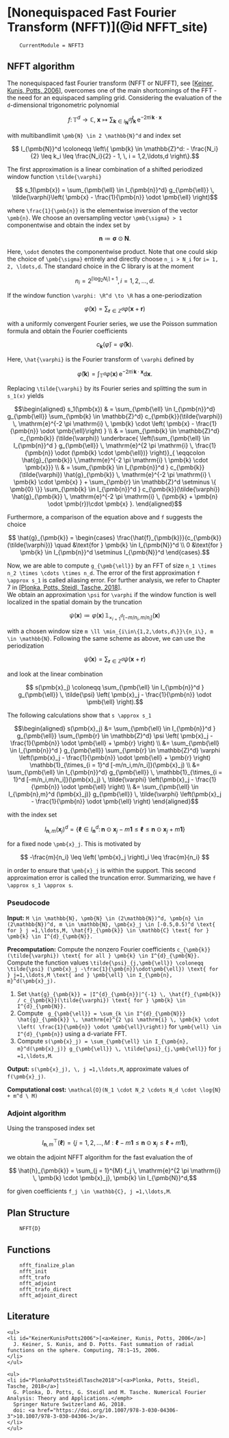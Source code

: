 # [Nonequispaced Fast Fourier Transform (NFFT)](@id NFFT_site)

```@meta
    CurrentModule = NFFT3
```

## NFFT algorithm

The nonequispaced fast Fourier transform (NFFT or NUFFT), see [[Keiner, Kunis, Potts, 2006](#KeinerKunisPotts2006)], overcomes one of the main shortcomings of the FFT - the need for an equispaced sampling grid. Considering the evaluation of the ``d``-dimensional trigonometric polynomial

```math
  f \colon \mathbb{T}^d \to \mathbb{C}, \; \pmb{x} \mapsto \sum_{\pmb{k} \in I_{\pmb{N}}^d} \hat{f}_{\pmb{k}} \, \mathrm{e}^{-2 \pi \mathrm{i} \, \pmb{k} \cdot \pmb{x}}
```
 
with multibandlimit ``\pmb{N} \in 2 \mathbb{N}^d`` and index set

```math
  I_{\pmb{N}}^d \coloneqq \left\{ \pmb{k} \in \mathbb{Z}^d: - \frac{N_i}{2} \leq k_i \leq \frac{N_i}{2} - 1, \, i = 1,2,\ldots,d \right\}.
```

The first approximation is a linear combination of a shifted periodized window function ``\tilde{\varphi}``

```math
  s_1(\pmb{x}) = \sum_{\pmb{\ell} \in I_{\pmb{n}}^d} g_{\pmb{\ell}} \, \tilde{\varphi}\left( \pmb{x} - \frac{1}{\pmb{n}} \odot \pmb{\ell} \right)
```

where ``\frac{1}{\pmb{n}}`` is the elementwise inversion of the vector ``\pmb{n}``. We choose an oversampling vector ``\pmb{\sigma} > 1`` componentwise and obtain the index set by

```math
  \pmb{n} \coloneqq \pmb{\sigma} \odot \pmb{N}.
```

Here, ``\odot`` denotes the componentwise product. Note that one could skip the choice of ``\pmb{\sigma}`` entirely and directly choose ``n_i > N_i`` for ``i= 1, 2, \ldots,d``. The standard choice in the C library is at the moment 

```math
  n_i = 2^{\lceil \log_2 N_i \rceil + 1}, i= 1, 2, \ldots, d. 
```

If the window function ``\varphi: \R^d \to \R`` has a one-periodization 

```math
  \tilde{\varphi}(\pmb{x}) = \sum_{\pmb{r} \in \mathbb{Z}^d} \varphi(\pmb{x}+\pmb{r}) 
```

with a uniformly convergent Fourier series, we use the Poisson summation formula and obtain the Fourier coefficients 

```math
  c_{\pmb{k}}(\tilde{\varphi}) = \hat{\varphi}(\pmb{k}).
```

Here, ``\hat{\varphi}`` is the Fourier transform of ``\varphi`` defined by

```math
  \hat{\varphi}(\pmb{k}) = \int_{\mathbb{T}^d} \varphi(\pmb{x}) \, \mathrm{e}^{-2 \pi \mathrm{i} \, \pmb{k} \cdot \pmb{x}} \mathrm{d} \pmb{x}.
```
Replacing ``\tilde{\varphi}`` by its Fourier series and splitting the sum in ``s_1(x)`` yields


```math
\begin{aligned}
  s_1(\pmb{x}) & = \sum_{\pmb{\ell} \in I_{\pmb{n}}^d} g_{\pmb{\ell}} \sum_{\pmb{k} \in \mathbb{Z}^d} c_{\pmb{k}}(\tilde{\varphi}) \, \mathrm{e}^{-2 \pi \mathrm{i} \, \pmb{k} \cdot \left( \pmb{x} - \frac{1}{\pmb{n}} \odot \pmb{\ell}\right) } \\ 
	& = \sum_{\pmb{k} \in \mathbb{Z}^d} c_{\pmb{k}} (\tilde{\varphi}) \underbrace{ \left(\sum_{\pmb{\ell} \in I_{\pmb{n}}^d } g_{\pmb{\ell}} \, \mathrm{e}^{2 \pi \mathrm{i} \, \frac{1}{\pmb{n}} \odot (\pmb{k} \cdot \pmb{\ell})} \right)}_{ \eqqcolon \hat{g}_{\pmb{k}} \,\mathrm{e}^{-2 \pi \mathrm{i} \ \pmb{k} \cdot \pmb{x}}} \\
	& = \sum_{\pmb{k} \in I_{\pmb{n}}^d } c_{\pmb{k}}(\tilde{\varphi}) \hat{g}_{\pmb{k}} \, \mathrm{e}^{-2 \pi \mathrm{i} \ \pmb{k} \cdot \pmb{x} } + \sum_{\pmb{r} \in \mathbb{Z}^d \setminus \{ \pmb{0} \}} \sum_{\pmb{k} \in I_{\pmb{n}}^d } c_{\pmb{k}}(\tilde{\varphi}) \hat{g}_{\pmb{k}} \, \mathrm{e}^{-2 \pi \mathrm{i} \, (\pmb{k} + \pmb{n} \odot \pmb{r})\cdot \pmb{x} }.
\end{aligned}
```

Furthermore, a comparison of the equation above and ``f`` suggests the choice

```math
  \hat{g}_{\pmb{k}} = \begin{cases} \frac{\hat{f}_{\pmb{k}}}{c_{\pmb{k}}(\tilde{\varphi})} \quad &\text{for } \pmb{k} \in I_{\pmb{N}}^d  \\ 0 &\text{for } \pmb{k} \in I_{\pmb{n}}^d  \setminus I_{\pmb{N}}^d  \end{cases}.
```

Now, we are able to compute ``g_{\pmb{\ell}}`` by an FFT of size ``n_1 \times n_2 \times \cdots \times n_d``. The error of the first approximation ``f \approx s_1`` is called aliasing error. For further analysis, we refer to Chapter 7 in [[Plonka, Potts, Steidl, Tasche, 2018](#PlonkaPottsSteidlTasche2018)].
\
We obtain an approximation ``\psi`` for ``\varphi`` if the window function is well localized in the spatial domain by the truncation

```math
  \psi(\pmb{x}) \coloneqq \varphi(\pmb{x}) \, \mathbb{1}_{\times_{i = 1}^d [-m/n_i,m/n_i]}(\pmb{x})
```

with a chosen window size ``m \ll \min_{i\in\{1,2,\dots,d\}}\{n_i\}, m \in \mathbb{N}``. Following the same scheme as above, we can use the periodization 

```math
  \tilde{\psi}(\pmb{x}) = \sum_{\pmb{r} \in \mathbb{Z}^d} \psi(\pmb{x}+\pmb{r}) 
``` 

and look at the linear combination 

```math
  s(\pmb{x}_j) \coloneqq \sum_{\pmb{\ell} \in I_{\pmb{n}}^d } g_{\pmb{\ell}} \, \tilde{\psi} \left( \pmb{x}_j - \frac{1}{\pmb{n}} \odot \pmb{\ell} \right).
```

The following calculations show that ``s \approx s_1``

```math
\begin{aligned}
  s(\pmb{x}_j) &= \sum_{\pmb{\ell} \in I_{\pmb{n}}^d } g_{\pmb{\ell}} \sum_{\pmb{r} \in \mathbb{Z}^d} \psi \left( \pmb{x}_j - \frac{1}{\pmb{n}} \odot \pmb{\ell} + \pmb{r} \right) \\
  &= \sum_{\pmb{\ell} \in I_{\pmb{n}}^d } g_{\pmb{\ell}} \sum_{\pmb{r} \in \mathbb{Z}^d} \varphi \left(\pmb{x}_j - \frac{1}{\pmb{n}} \odot \pmb{\ell} + \pmb{r} \right) \mathbb{1}_{\times_{i = 1}^d [-m/n_i,m/n_i]}(\pmb{x}_j) \\
  &= \sum_{\pmb{\ell} \in I_{\pmb{n}}^d} g_{\pmb{\ell}} \, \mathbb{1}_{\times_{i = 1}^d [-m/n_i,m/n_i]}(\pmb{x}_j) \, \tilde{\varphi} \left(\pmb{x}_j - \frac{1}{\pmb{n}} \odot \pmb{\ell} \right) \\
  &= \sum_{\pmb{\ell} \in I_{\pmb{n},m}^d (\pmb{x}_j)} g_{\pmb{\ell}} \, \tilde{\varphi} \left(\pmb{x}_j - \frac{1}{\pmb{n}} \odot \pmb{\ell} \right)
\end{aligned}
```

with the index set 

```math
  I_{\pmb{n},m}(\pmb{x}_j)^d = \left\{ \pmb{\ell} \in I_{\pmb{n}}^d \colon \pmb{n} \odot \pmb{x}_j - m \pmb{1} \leq \pmb{\ell} \leq \pmb{n} \odot \pmb{x}_j +m \pmb{1} \right\}
```

for a fixed node ``\pmb{x}_j``. This is motivated by 

```math
  -\frac{m}{n_i} \leq \left( \pmb{x}_j \right)_i \leq \frac{m}{n_i} 
```

in order to ensure that ``\pmb{x}_j`` is within the support. This second approximation error is called the truncation error. Summarizing, we have ``f \approx s_1 \approx s``.

### Pseudocode

**Input:** ``M \in \mathbb{N}, \pmb{N} \in (2\mathbb{N})^d, \pmb{n} \in (2\mathbb{N})^d, m \in \mathbb{N}, \pmb{x}_j \in [-0.5,0.5)^d \text{ for } j =1,\ldots,M, \hat{f}_{\pmb{k}} \in \mathbb{C} \text{ for } \pmb{k} \in I^{d}_{\pmb{N}}.``

**Precomputation:** Compute the nonzero Fourier coefficients ``c_{\pmb{k}}(\tilde{\varphi}) \text{ for all } \pmb{k} \in I^{d}_{\pmb{N}}.``
 Compute the function values ``\tilde{\psi}_{j,\pmb{\ell}} \coloneqq \tilde{\psi} (\pmb{x}_j -\frac{1}{\pmb{n}}\odot\pmb{\ell}) \text{ for } j=1,\ldots,M \text{ and } \pmb{\ell} \in I_{\pmb{n}, m}^d(\pmb{x}_j).``

1. Set ``\hat{g}_{\pmb{k}} = |I^{d}_{\pmb{n}}|^{-1} \, \hat{f}_{\pmb{k}} / c_{\pmb{k}}(\tilde{\varphi}) \text{ for } \pmb{k} \in I^{d}_{\pmb{N}}.`` 
2. Compute `` g_{\pmb{\ell}} = \sum_{k \in I^{d}_{\pmb{N}}} \hat{g}_{\pmb{k}} \, \mathrm{e}^{2 \pi \mathrm{i} \, \pmb{k} \cdot \left( \frac{1}{\pmb{n}} \odot \pmb{\ell}\right)}`` for ``\pmb{\ell} \in I^{d}_{\pmb{n}}`` using a d-variate FFT. 
3. Compute ``s(\pmb{x}_j) = \sum_{\pmb{\ell} \in I_{\pmb{n}, m}^d(\pmb{x}_j)} g_{\pmb{\ell}} \, \tilde{\psi}_{j,\pmb{\ell}}`` for ``j =1,\ldots,M``.

**Output:** ``s(\pmb{x}_j), \, j =1,\ldots,M``, approximate values of ``f(\pmb{x}_j)``.

**Computational cost:** ``\mathcal{O}(N_1 \cdot N_2 \cdots N_d \cdot \log{N} + m^d \ M)`` 

### Adjoint algorithm

Using the transposed index set 

```math
  I_{\pmb{n},m}^\top(\pmb{\ell}) = \{ j= 1,2, \ldots, M : \pmb{\ell} - m\pmb{1} \leq \pmb{n} \odot \pmb{x}_j \leq \pmb{\ell} + m \pmb{1} \},
```

we obtain the adjoint NFFT algorithm for the fast evaluation the of

```math
	\hat{h}_{\pmb{k}} = \sum_{j = 1}^{M} f_j \, \mathrm{e}^{2 \pi  \mathrm{i} \, \pmb{k} \cdot \pmb{x}_j}, \pmb{k} \in I_{\pmb{N}}^d,
```

for given coefficients ``f_j \in \mathbb{C}, j =1,\ldots,M``.

## Plan Structure

```@docs
    NFFT{D}
```

## Functions

```@docs
  	nfft_finalize_plan
    nfft_init
    nfft_trafo
    nfft_adjoint
    nfft_trafo_direct
    nfft_adjoint_direct
```

## Literature

```@raw html
<ul>
<li id="KeinerKunisPotts2006">[<a>Keiner, Kunis, Potts, 2006</a>]
  J. Keiner, S. Kunis, and D. Potts. Fast summation of radial functions on the sphere. Computing, 78:1–15, 2006.
</li>
</ul>
```

```@raw html
<ul>
<li id="PlonkaPottsSteidlTasche2018">[<a>Plonka, Potts, Steidl, Tasche, 2018</a>]
  G. Plonka, D. Potts, G. Steidl and M. Tasche. Numerical Fourier Analysis: Theory and Applications.</emph>
  Springer Nature Switzerland AG, 2018.
  doi: <a href="https://doi.org/10.1007/978-3-030-04306-3">10.1007/978-3-030-04306-3</a>.
</li>
</ul>
```